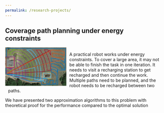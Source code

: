 ```yaml
---
permalink: /research-projects/
---
```



## Coverage path planning under energy constraints
<div style="overflow:auto">
  <img src="/images/multi-paths.jpg?raw=true" alt="Photo" style="float:left; margin-right: 10px; width: 200px">
  <p style="margin-left: 10px;">
  A practical robot works under energy constraints. To cover a large area, it may not be able to finish the task in one iteration. It needs to visit a recharging station to get recharged and then continue the work. Multiple paths need to be planned, and the robot needs to be recharged between two paths. 
  
  We have presented two approximation algorithms to this problem with theoretical proof for the performance compared to the optimal solution</p>
</div>



<!-- <img src="/images/multi-paths.jpg?raw=true" alt="Photo" style="width: 300px;"/>
A practical robot works under energy constraints. To cover a large area, it may not be able to finish the task in one iteration. It needs to visit a recharging station to get recharged and then continue the work. Multiple paths need to be planned, and the robot needs to be recharged between two paths. 

We have presented two approximation algorithms to this problem with theoretical proof for the performance compared to the optimal solution -->